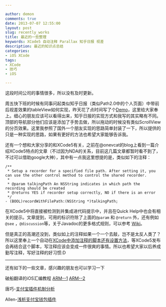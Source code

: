 ```yaml
---

author: demon
comments: true
date: 2013-07-07 12:55:00
layout: post
slug: recently_works
title: 最近的一些整理
keywords: XCode5 自动注释 Parallax 知乎日报 视差
description: 最近的知识点总结
categories:
- iOS XCode 
tags:
- XCode
- 技巧
- iOS

---
```

这段时间公司的事情很多，所以没有及时更新。

周五快下班的时候有同事问起类似知乎日报（类似Path2.0中的个人页面）中带前后视差效果的tableView如何实现，昨天花了点时间写了个[Demo](https://github.com/demon1105/NTParallaxScrollView)，这里给大家奉上。细心的朋友应该可以看得出来，知乎日报的实现方式和我写的其实略有不同。顶部的导航部分他们应该是添加了手势去做，所以拖动的时候没有类似ScrollView的分页效果。这里我参照了国外一个朋友实现的思路简单封装了一下，所以提供的只是一种实现的思路，如果有更好的方法也希望大家能够告诉我。

还有一个想和大家分享的和XCode5有关，之前在@onevcat的blog上看到一篇介绍XCode5特点的文章（不过因为NDA的关系，目前这几篇文章都暂时看不到了，不过可以借助google大神），其中有一点我这里想提的是，类似如下的注释：

```
/**
 * Setup a recorder for a specified file path. After setting it, you can use the other control method to control the shared recorder.
 *
 * @param talkingPath An NSString indicates in which path the recording should be created
 * @returns YES if recorder setup correctly, NO if there is an error
 */
- (BOOL)recordWithFilePath:(NSString *)talkingPath;
```

在XCode5中将直接被检测到并集成进代码提示中，并且在Quick Help中也会有相关的提示。文章提到，可用的标识符除了上面的```@param``` 和 ```@return``` 外，还有例如``` @see``` ，``` @discussion ```等，关于Javadoc的更多格式规则，可以参考 [Wiki](http://en.wikipedia.org/wiki/Javadoc)。

但是真正的高潮还没到，类似如上的注释如果一个一个去敲，岂不是太反人类了？所以这里奉上一个自动在[XCode中添加注释的脚本还有设置方法](http://blog.chukong-inc.com/index.php/2012/05/16/xcode4_fast_doxygen/)，等XCode5发布会再结合这个脚本，写注释应该会变成一件很爽的事情。所以也希望大家以后养成勤写注释，写好注释的好习惯:D

------------------
还有如下的一些文章，感兴趣的朋友也可以学习一下

破船翻译的iOS汇编教程
[ARM--1](http://beyondvincent.com/2013/06/19/ios%E6%B1%87%E7%BC%96%E6%95%99%E7%A8%8B%EF%BC%9Aarm/)
[ARM--2](http://beyondvincent.com/2013/06/20/ios%E6%B1%87%E7%BC%96%E6%95%99%E7%A8%8B%EF%BC%9Aarm2/)

唐巧-[支付宝插件机制分析](http://blog.devtang.com/blog/2013/06/23/alipay-plugin-mechanism/)

Allen-[浅析支付宝钱包插件](http://imallen.com/blog/2013/06/26/inside-alipay-plugin.html)

